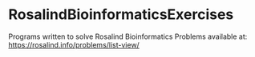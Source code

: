 # RosalindBioinformaticsExercises
Programs written to solve Rosalind Bioinformatics Problems available at: https://rosalind.info/problems/list-view/
